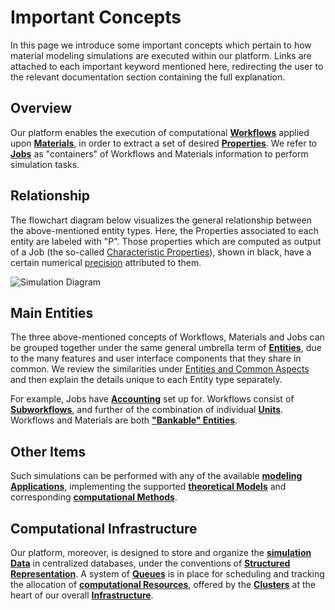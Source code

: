 # Important Concepts

In this page we introduce some important concepts which pertain to how material modeling simulations are executed within our platform. Links are attached to each important keyword mentioned here, redirecting the user to the relevant documentation section containing the full explanation.

## Overview

Our platform enables the execution of computational **[Workflows](../workflows/overview.md)** applied upon **[Materials](../materials/overview.md)**, in order to extract a set of desired **[Properties](../properties/overview.md)**. We refer to **[Jobs](../jobs/overview.md)** as "containers" of Workflows and Materials information to perform simulation tasks.

## Relationship

The flowchart diagram below visualizes the general relationship between the above-mentioned entity types. Here, the Properties associated to each entity are labeled with "P". Those properties which are computed as output of a Job (the so-called [Characteristic Properties](../properties/classification/general.md)), shown in black, have a certain numerical [precision](../methods/data.md) attributed to them.

![Simulation Diagram](/images/simulation-job-wokflow-unit-explained.png "Simulation Diagram")

## Main Entities

The three above-mentioned concepts of Workflows, Materials and Jobs can be grouped together under the same general umbrella term of **[Entities](../entities-general/overview.md)**, due to the many features and user interface components that they share in common. We review the similarities under [Entities and Common Aspects](../entities-general/overview.md) and then explain the details unique to each Entity type separately. 

For example, Jobs have **[Accounting](../accounts/overview.md)** set up for. Workflows consist of **[Subworkflows](../workflows/data/subworkflows.md)**, and further of the combination of individual **[Units](../workflows/data/units.md)**. Workflows and Materials are both **["Bankable" Entities](../entities-general/bank.md)**. 

## Other Items

Such simulations can be performed with any of the available **[modeling Applications](../software/applications.md)**, implementing the supported **[theoretical Models](../models/overview.md)** and corresponding **[computational Methods](../methods/overview.md)**.

## Computational Infrastructure

Our platform, moreover, is designed to store and organize the **[simulation Data](../data/classification.md)** in centralized databases, under the conventions of **[Structured Representation](../data-structured/schemas.md)**. A system of **[Queues](../infrastructure/resource/queues.md)** is in place for scheduling and tracking the allocation of **[computational Resources](../infrastructure/resource/overview.md)**, offered by the **[Clusters](../infrastructure/clusters/overview.md)** at the heart of our overall **[Infrastructure](../infrastructure/overview.md)**.
